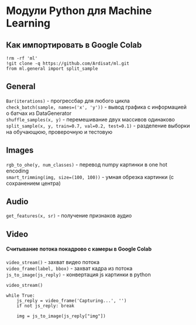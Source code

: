 # Модули Python для Machine Learning


## Как импортировать в Google Colab

    !rm -rf 'ml'   
    !git clone -q https://github.com/Ardisat/ml.git   
    from ml.general import split_sample   


## General

`Bar(iterations)` - прогрессбар для любого цикла   
`check_batch(sample, names=('x', 'y'))` - вывод графика с информацией о батчах из DataGenerator   
`shuffle_samples(x, y)` - перемешивание двух массивов одинаково    
`split_sample(x, y, train=0.7, val=0.2, test=0.1)` - разделение выборки на обучающюю, проверочную и тестовую   


## Images

`rgb_to_ohe(y, num_classes)` - перевод numpy картинки в one hot encoding   
`smart_trimming(img, size=(100, 100))` - умная обрезка картинки (с сохранением центра)   


## Audio

`get_features(x, sr)` - получение признаков аудио   


## Video

#### Считывание потока покадрово с камеры в Google Colab
`video_stream()` - захват видео потока   
`video_frame(label, bbox)` - захват кадра из потока   
`js_to_image(js_reply)` - конвертация js картинки в python   

    video_stream()

    while True:
        js_reply = video_frame('Capturing...', '')
        if not js_reply: break

        img = js_to_image(js_reply["img"])